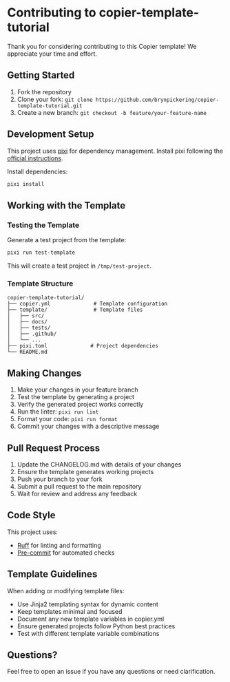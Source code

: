# Contributing to copier-template-tutorial

Thank you for considering contributing to this Copier template! We appreciate your time and effort.

## Getting Started

1. Fork the repository
2. Clone your fork: `git clone https://github.com/brynpickering/copier-template-tutorial.git`
3. Create a new branch: `git checkout -b feature/your-feature-name`

## Development Setup

This project uses [pixi](https://pixi.sh) for dependency management. Install pixi following the [official instructions](https://pixi.sh/latest/).

Install dependencies:

```bash
pixi install
```

## Working with the Template

### Testing the Template

Generate a test project from the template:

```bash
pixi run test-template
```

This will create a test project in `/tmp/test-project`.

### Template Structure

```
copier-template-tutorial/
├── copier.yml              # Template configuration
├── template/               # Template files
│   ├── src/
│   ├── docs/
│   ├── tests/
│   ├── .github/
│   └── ...
├── pixi.toml              # Project dependencies
└── README.md
```

## Making Changes

1. Make your changes in your feature branch
2. Test the template by generating a project
3. Verify the generated project works correctly
4. Run the linter: `pixi run lint`
5. Format your code: `pixi run format`
6. Commit your changes with a descriptive message

## Pull Request Process

1. Update the CHANGELOG.md with details of your changes
2. Ensure the template generates working projects
3. Push your branch to your fork
4. Submit a pull request to the main repository
5. Wait for review and address any feedback

## Code Style

This project uses:
- [Ruff](https://github.com/astral-sh/ruff) for linting and formatting
- [Pre-commit](https://pre-commit.com/) for automated checks

## Template Guidelines

When adding or modifying template files:
- Use Jinja2 templating syntax for dynamic content
- Keep templates minimal and focused
- Document any new template variables in copier.yml
- Ensure generated projects follow Python best practices
- Test with different template variable combinations

## Questions?

Feel free to open an issue if you have any questions or need clarification.
